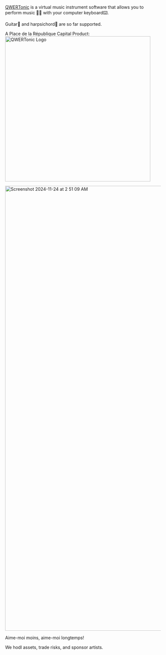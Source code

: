 [QWERTonic](https://github.com/PlaceDeLaRepubliqueCapital/QWERTonic) is a virtual music instrument software that allows you to perform music 🎹🎼 with your computer keyboard⌨️.

Guitar🎸 and harpsichord🎹 are so far supported.

A Place de la République Capital Product:
<img width="470" alt="QWERTonic Logo" src="https://github.com/user-attachments/assets/17a6fbde-ef68-46c8-9c83-55258a79e09e">

<img width="1440" alt="Screenshot 2024-11-24 at 2 51 09 AM" src="https://github.com/user-attachments/assets/d1b0ab17-3722-4c89-b3c4-435d3caab7a8">

Aime-moi moins, aime-moi longtemps!

We hodl assets, trade risks, and sponsor artists.
